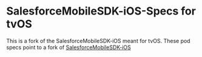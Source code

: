 # SalesforceMobileSDK-iOS-Specs for tvOS
This is a fork of the SalesforceMobileSDK-iOS meant for tvOS. These pod specs point to a fork of [SalesforceMobileSDK-iOS](https://github.com/kgowru/SalesforceMobileSDK-iOS) 
